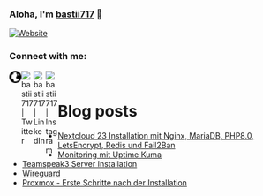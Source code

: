 ### Aloha, I'm [bastii717](https://bastii717.dev) 👋

[![Website](https://img.shields.io/website?label=bastii717.dev&style=for-the-badge&url=https%3A%2F%2Fbastii717.dev)](https://bastii717.dev)

### Connect with me:

[<img align="left" alt="bastii717.dev" width="22px" src="https://raw.githubusercontent.com/iconic/open-iconic/master/svg/globe.svg" />](https://bastii717.dev)
[<img align="left" alt="bastii717 | Twitter" width="22px" src="https://cdn.jsdelivr.net/npm/simple-icons@v3/icons/twitter.svg" />](https://b717.click/twitter)
[<img align="left" alt="bastii717 | LinkedIn" width="22px" src="https://cdn.jsdelivr.net/npm/simple-icons@v3/icons/linkedin.svg" />](https://b717.click/linkedin)
[<img align="left" alt="bastii717 | Instagram" width="22px" src="https://cdn.jsdelivr.net/npm/simple-icons@v3/icons/instagram.svg" />](https://b717.click/instagram)

<br />

# Blog posts
<!-- BLOG-POST-LIST:START -->
- [Nextcloud 23 Installation mit Nginx, MariaDB, PHP8.0, LetsEncrypt, Redis und Fail2Ban](https://blog.bastii717.dev/nextcloud-23-installation-mit-nginx-mariadb-php8-0-letsencrypt-redis-und-fail2ban/)
- [Monitoring mit Uptime Kuma](https://blog.bastii717.dev/monitoring-mit-uptime-kuma/)
- [Teamspeak3 Server Installation](https://blog.bastii717.dev/teamspeak3-server-installation/)
- [Wireguard](https://blog.bastii717.dev/wireguard/)
- [Proxmox - Erste Schritte nach der Installation](https://blog.bastii717.dev/proxmox-erste-schritte-nach-der-installation/)
<!-- BLOG-POST-LIST:END -->

